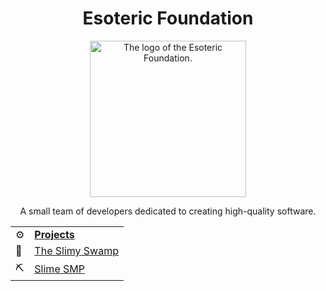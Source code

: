 <h1 align=center> Esoteric Foundation </h1>

<div align=center> <img src="https://github.com/EsotericFoundation/logo/releases/download/1.0.0-rounded/esoteric-foundation-logo-1.0.0-rounded.png" alt="The logo of the Esoteric Foundation." height=250 width=250> </div>

<p align=center>A small team of developers dedicated to creating high-quality software.</p>

<table align="center">
  <tr>
    <td>⚙️</td>
    <td><b><a href="https://github.com/orgs/EsotericFoundation/repositories">Projects</a></b></td>
  </tr>
  <tr>
    <td>🌳</td>
    <td><a href="https://www.github.com/TheSlimySwamp">The Slimy Swamp</a></td>
  </tr>
  <tr>
    <td>⛏️</td>
    <td><a href="https://www.github.com/SlimeSMP">Slime SMP</a></td>
  </tr>
</table>
